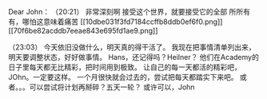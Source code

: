 Dear John：
   （20:21）
    非常深刻啊
    接受这个世界，就要接受它的全部
    所所有有，哪怕这意味着痛苦
    [[10dbe031f3fd7184ccffb8ddb0ef6f0.png]]
    [[70f6be82acddb7eeae843e695fd1ae9.png]]


（23:03）
     今天依旧没做什么，明天真的得干活了。
     我现在把事情清单列出来，明天要调整状态，好好做事情。
     Hans，还记得吗？Heilner？ 他们在Academy的日子里每天都无比精彩，把时间用到极致。
     让自己的每一天都活的精彩吧，JOhn。一定要这样。
     一个月很快就会过去的，尝试把每天都踏实下来吧。
     或者。。。可以尝试将计划再掰碎？五天一轮？
     或许可以，John